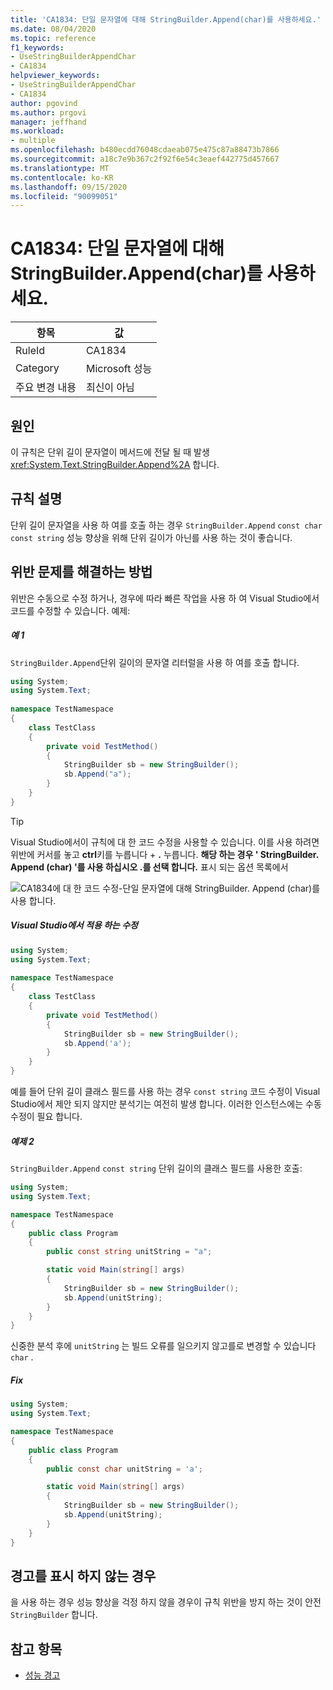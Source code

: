 ```yaml
---
title: 'CA1834: 단일 문자열에 대해 StringBuilder.Append(char)를 사용하세요.'
ms.date: 08/04/2020
ms.topic: reference
f1_keywords:
- UseStringBuilderAppendChar
- CA1834
helpviewer_keywords:
- UseStringBuilderAppendChar
- CA1834
author: pgovind
ms.author: prgovi
manager: jeffhand
ms.workload:
- multiple
ms.openlocfilehash: b480ecdd76048cdaeab075e475c87a88473b7866
ms.sourcegitcommit: a18c7e9b367c2f92f6e54c3eaef442775d457667
ms.translationtype: MT
ms.contentlocale: ko-KR
ms.lasthandoff: 09/15/2020
ms.locfileid: "90099051"
---
```

# <a name="ca1834-use-stringbuilderappendchar-for-single-character-strings"></a>CA1834: 단일 문자열에 대해 StringBuilder.Append(char)를 사용하세요.

|항목|값|
|-|-|
|RuleId|CA1834|
|Category|Microsoft 성능|
|주요 변경 내용|최신이 아님|

## <a name="cause"></a>원인

이 규칙은 단위 길이 문자열이 메서드에 전달 될 때 발생 <xref:System.Text.StringBuilder.Append%2A> 합니다.

## <a name="rule-description"></a>규칙 설명

단위 길이 문자열을 사용 하 여를 호출 하는 경우 `StringBuilder.Append` `const char` `const string` 성능 향상을 위해 단위 길이가 아닌를 사용 하는 것이 좋습니다.

## <a name="how-to-fix-violations"></a>위반 문제를 해결하는 방법

위반은 수동으로 수정 하거나, 경우에 따라 빠른 작업을 사용 하 여 Visual Studio에서 코드를 수정할 수 있습니다. 예제:

##### <a name="example-1"></a>예 1
`StringBuilder.Append`단위 길이의 문자열 리터럴을 사용 하 여를 호출 합니다.
```csharp
using System; 
using System.Text;
 
namespace TestNamespace 
{ 
    class TestClass 
    { 
        private void TestMethod() 
        { 
            StringBuilder sb = new StringBuilder();
            sb.Append("a");
        } 
    } 
}
```
> [!TIP]
> Visual Studio에서이 규칙에 대 한 코드 수정을 사용할 수 있습니다. 이를 사용 하려면 위반에 커서를 놓고 **ctrl**키를 누릅니다 + **.** 누릅니다. **해당 하는 경우 ' StringBuilder. Append (char) '를 사용 하십시오 .를 선택 합니다.** 표시 되는 옵션 목록에서
>
> ![CA1834에 대 한 코드 수정-단일 문자열에 대해 StringBuilder. Append (char)를 사용 합니다.](media/ca1834-codefix.png)

##### <a name="fix-applied-by-visual-studio"></a>Visual Studio에서 적용 하는 수정
```csharp
using System; 
using System.Text;
 
namespace TestNamespace 
{ 
    class TestClass 
    { 
        private void TestMethod() 
        { 
            StringBuilder sb = new StringBuilder();
            sb.Append('a');
        } 
    } 
}
```

예를 들어 단위 길이 클래스 필드를 사용 하는 경우 `const string` 코드 수정이 Visual Studio에서 제안 되지 않지만 분석기는 여전히 발생 합니다. 이러한 인스턴스에는 수동 수정이 필요 합니다.

##### <a name="example-2"></a>예제 2
`StringBuilder.Append` `const string` 단위 길이의 클래스 필드를 사용한 호출:
```cs
using System;
using System.Text;

namespace TestNamespace
{
    public class Program
    {
        public const string unitString = "a";

        static void Main(string[] args)
        {
            StringBuilder sb = new StringBuilder();
            sb.Append(unitString);
        }
    }
}
```
신중한 분석 후에 `unitString` 는 빌드 오류를 일으키지 않고를로 변경할 수 있습니다 `char` . 

##### <a name="fix"></a>Fix
```cs
using System;
using System.Text;

namespace TestNamespace
{
    public class Program
    {
        public const char unitString = 'a';

        static void Main(string[] args)
        {
            StringBuilder sb = new StringBuilder();
            sb.Append(unitString);
        }
    }
}
```

## <a name="when-to-suppress-warnings"></a>경고를 표시 하지 않는 경우

을 사용 하는 경우 성능 향상을 걱정 하지 않을 경우이 규칙 위반을 방지 하는 것이 안전 `StringBuilder` 합니다.

## <a name="see-also"></a>참고 항목

- [성능 경고](../code-quality/performance-warnings.md)
